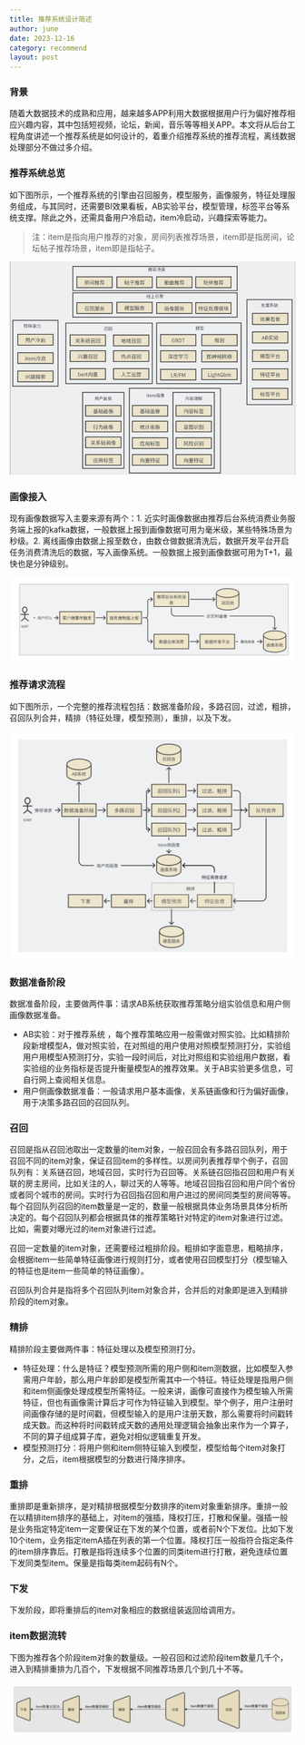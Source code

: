 ```yaml
---
title: 推荐系统设计简述
author: june
date: 2023-12-16
category: recommend
layout: post
---
```


### 背景

随着大数据技术的成熟和应用，越来越多APP利用大数据根据用户行为偏好推荐相应兴趣内容，其中包括短视频，论坛，新闻，音乐等等相关APP。本文将从后台工程角度讲述一个推荐系统是如何设计的，着重介绍推荐系统的推荐流程，离线数据处理部分不做过多介绍。

### 推荐系统总览

如下图所示，一个推荐系统的引擎由召回服务，模型服务，画像服务，特征处理服务组成，与其同时，还需要BI效果看板，AB实验平台，模型管理，标签平台等系统支撑。除此之外，还需具备用户冷启动，item冷启动，兴趣探索等能力。

> 注：item是指向用户推荐的对象，房间列表推荐场景，item即是指房间，论坛帖子推荐场景，item即是指帖子。

![rcmdoverview_f1](/assets/post/recommend/rcmdoverview_f1.png "rcmdoverview_f1")

### 画像接入

现有画像数据写入主要来源有两个：1. 近实时画像数据由推荐后台系统消费业务服务端上报的kafka数据，一般数据上报到画像数据可用为毫米级，某些特殊场景为秒级。2. 离线画像由数据上报至数仓，由数仓做数据清洗后，数据开发平台开启任务消费清洗后的数据，写入画像系统。一般数据上报到画像数据可用为T+1，最快也是分钟级别。

![rcmdoverview_f2](/assets/post/recommend/rcmdoverview_f2.png "rcmdoverview_f2")

### 推荐请求流程

如下图所示，一个完整的推荐流程包括：数据准备阶段，多路召回，过滤，粗排，召回队列合并，精排（特征处理，模型预测），重排，以及下发。

![rcmdoverview_f3](/assets/post/recommend/rcmdoverview_f3.png "rcmdoverview_f3")

### 数据准备阶段

数据准备阶段，主要做两件事：请求AB系统获取推荐策略分组实验信息和用户侧画像数据准备。
* AB实验：对于推荐系统 ，每个推荐策略应用一般需做对照实验。比如精排阶段新增模型A，做对照实验，在对照组的用户使用对照模型预测打分，实验组用户用模型A预测打分，实验一段时间后，对比对照组和实验组用户数据，看实验组的业务指标是否提升衡量模型A的推荐效果。关于AB实验更多信息，可自行网上查阅相关信息。
* 用户侧画像数据准备：一般请求用户基本画像，关系链画像和行为偏好画像，用于决策多路召回的召回队列。

### 召回

召回是指从召回池取出一定数量的item对象，一般召回会有多路召回队列，用于召回不同的item对象，保证召回item的多样性。以房间列表推荐举个例子，召回队列有：关系链召回，地域召回，实时行为召回等。关系链召回指召回和用户有关联的房主房间，比如关注的人，聊过天的人等等。地域召回指召回和用户同个省份或者同个城市的房间。实时行为召回指召回和用户进过的房间同类型的房间等等。每个召回队列召回的item数量是一定的，数量一般根据具体业务场景具体分析所决定的。每个召回队列都会根据具体的推荐策略针对特定的item对象进行过滤。比如，需要对曝光过的item对象进行过滤。

召回一定数量的item对象，还需要经过粗排阶段。粗排如字面意思，粗略排序，会根据item一些简单特征画像进行规则打分，或者使用召回模型打分（模型输入的特征也是item一些简单的特征画像）。

召回队列合并是指将多个召回队列item对象合并，合并后的对象即是进入到精排阶段的item对象。

### 精排

精排阶段主要做两件事：特征处理以及模型预测打分。
* 特征处理：什么是特征？模型预测所需的用户侧和item测数据，比如模型入参需用户年龄，那么用户年龄即是模型所需其中一个特征。特征处理是指用户侧和item侧画像处理成模型所需特征。一般来讲，画像可直接作为模型输入所需特征，但也有画像需计算后才可作为特征输入到模型。举个例子，用户注册时间画像存储的是时间戳，但模型输入的是用户注册天数，那么需要将时间戳转成天数。而这种将时间戳转成天数的通用处理逻辑会抽象出来作为一个算子，不同的算子组成算子库，避免对相似逻辑重复开发。
* 模型预测打分：将用户侧和item侧特征输入到模型，模型给每个item对象打分，之后，item根据模型的分数进行降序排序。

### 重排

重排即是重新排序，是对精排根据模型分数排序的item对象重新排序。重排一般在以精排item排序的基础上，对item的强插，降权打压，打散和保量。强插一般是业务指定特定item一定要保证在下发的某个位置，或者前N个下发位。比如下发10个item，业务指定itemA插在列表的第一个位置。降权打压一般指符合指定条件的item排序靠后。打散是指将连续多个位置的同类item进行打散，避免连续位置下发同类型item。保量是指每类item起码有N个。

### 下发

下发阶段，即将重排后的item对象相应的数据组装返回给调用方。

### item数据流转

下图为推荐各个阶段item对象的数量级。一般召回和过滤阶段item数量几千个，进入到精排重排为几百个，下发根据不同推荐场景几个到几十不等。

![rcmdoverview_f4](/assets/post/recommend/rcmdoverview_f4.png "rcmdoverview_f4")
